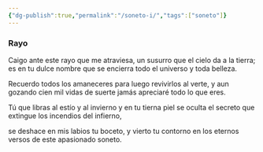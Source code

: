 ```yaml
---
{"dg-publish":true,"permalink":"/soneto-i/","tags":["soneto"]}
---
```


### Rayo

Caigo ante este rayo que me atraviesa,
un susurro que el cielo da a la tierra;
es en tu dulce nombre que se encierra
todo el universo y toda belleza.

Recuerdo todos los amaneceres
para luego revivirlos al verte,
y aun gozando cien mil vidas de suerte
jamás apreciaré todo lo que eres.

Tú que libras al estío y al invierno
y en tu tierna piel se oculta el secreto
que extingue los incendios del infierno,

se deshace en mis labios tu boceto,
y vierto tu contorno en los eternos
versos de este apasionado soneto.


